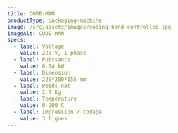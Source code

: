 ```yaml
---
title: CODE-MAN
productType: packaging-machine
image: /src/assets/images/coding-hand-controlled.jpg
imageAlt: CODE-MAN
specs:
  - label: Voltage
    value: 220 V, 1-phase
  - label: Puissance
    value: 0.04 kW
  - label: Dimension
    value: 225*200*155 mm
  - label: Poids net
    value: 2.5 Kg
  - label: Température
    value: 0-200 C
  - label: Impression / codage
    value: 3 lignes
---
```


